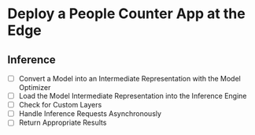 # Deploy a People Counter App at the Edge
## Inference

- [ ] Convert a Model into an Intermediate Representation with the Model Optimizer
- [ ] Load the Model Intermediate Representation into the Inference Engine
- [ ] Check for Custom Layers
- [ ] Handle Inference Requests Asynchronously
- [ ] Return Appropriate Results